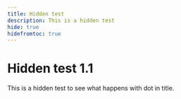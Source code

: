 ```yaml
---
title: Hidden test
description: This is a hidden test
hide: true
hidefromtoc: true
---
```

# Hidden test 1.1

This is a hidden test to see what happens with dot in title.

